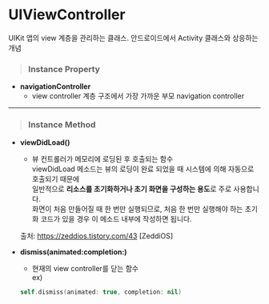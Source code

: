 # UIViewController
UIKit 앱의 view 계층을 관리하는 클래스. 안드로이드에서 Activity 클래스와 상응하는 개념

> ### Instance Property
* **navigationController**
    - view controller 계층 구조에서 가장 가까운 부모 navigation controller
***

> ### Instance Method
* **viewDidLoad()**
    - 뷰 컨트롤러가 메모리에 로딩된 후 호출되는 함수   
    viewDidLoad 메소드는 뷰의 로딩이 완료 되었을 때 시스템에 의해 자동으로 호출되기 때문에    
    일반적으로 **리소스를 초기화하거나 초기 화면을 구성하는 용도**로 주로 사용합니다.   
    화면이 처음 만들어질 때 한 번만 실행되므로, 처음 한 번만 실행해야 하는 초기화 코드가 있을 경우 이 메소드 내부에 작성하면 됩니다.   

    출처: https://zeddios.tistory.com/43 [ZeddiOS]

* **dismiss(animated:completion:)**
    - 현재의 view controller를 닫는 함수   
    ex) 
    ```swift
    self.dismiss(animated: true, completion: nil)
    ```

